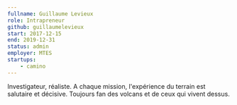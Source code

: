 ```yaml
---
fullname: Guillaume Levieux
role: Intrapreneur
github: guillaumelevieux
start: 2017-12-15
end: 2019-12-31
status: admin
employer: MTES
startups:
    - camino
---
```


Investigateur, réaliste. A chaque mission, l'expérience du terrain est salutaire et décisive. Toujours fan des volcans et de ceux qui vivent dessus.
